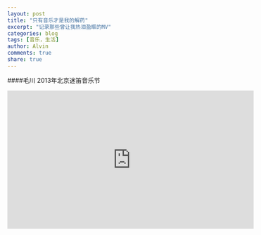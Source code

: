```yaml
---
layout: post
title: "只有音乐才是我的解药"
excerpt: "记录那些曾让我热泪盈眶的MV"
categories: blog
tags: [音乐，生活]
author: Alvin
comments: true
share: true
---
```


    
####毛川 2013年北京迷笛音乐节
<iframe width="560" height="315" src="http://www.youtube.com/embed/Z7qgMJCmAHs" frameborder="0"> </iframe>

<!-- 多说评论框 start -->
<div class="ds-thread" data-thread-key="e" data-title="e" ></div>
<!-- 多说评论框 end -->
<!-- 多说公共JS代码 start (一个网页只需插入一次) -->
<script type="text/javascript">
var duoshuoQuery = {short_name:"goaheadalvin"};
(function() {
var ds = document.createElement('script');
ds.type = 'text/javascript';ds.async = true;
ds.src = (document.location.protocol == 'https:' ? 'https:' : 'http:') + '//static.duoshuo.com/embed.js';
ds.charset = 'UTF-8';
(document.getElementsByTagName('head')[0] 
|| document.getElementsByTagName('body')[0]).appendChild(ds);
})();
</script>
<!-- 多说公共JS代码 end -->